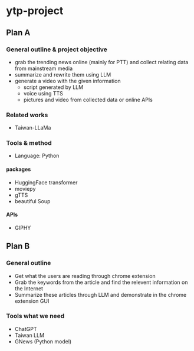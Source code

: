 # ytp-project
## Plan A
### General outline & project objective
- grab the trending news online (mainly for PTT) and collect relating data from mainstream media
- summarize and rewrite them using LLM
- generate a video with the given information
	- script generated by LLM
	- voice using TTS
	- pictures and video from collected data or online APIs

### Related works
- Taiwan-LLaMa

### Tools & method
- Language: Python
#### packages
- HuggingFace transformer
- moviepy
- gTTS
- beautiful Soup
#### APIs
- GIPHY


## Plan B
### General outline
- Get what the users are reading through chrome extension
- Grab the keywords from the article and find the relevent information on the Internet
- Summarize these articles through LLM and demonstrate in the chrome extension GUI

### Tools what we need
- ChatGPT
- Taiwan LLM
- GNews (Python model)